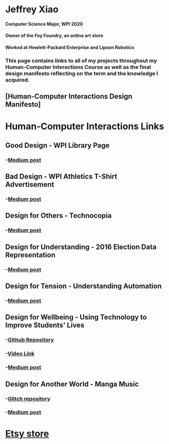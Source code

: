 # Jeffrey Xiao
#### Computer Science Major, WPI 2020  
#### Owner of the Fey Foundry, an online art store  
#### Worked at Hewlett-Packard Enterprise and Lipson Robotics

### This page contains links to all of my projects throughout my Human-Computer Interactions Course as well as the final design manifesto reflecting on the term and the knowledge I acquired.

  
## [Human-Computer Interactions Design Manifesto]
  
# Human-Computer Interactions Links
## Good Design - WPI Library Page
### -[Medium post](https://medium.com/@jzhang569/good-design-wpi-library-page-1b17fbfdae3)
## Bad Design - WPI Athletics T-Shirt Advertisement
### -[Medium post](https://medium.com/@jzhang569/bad-design-wpi-athletics-t-shirt-advertisement-36c5c6d549cc)
## Design for Others - Technocopia
### -[Medium post](https://medium.com/@jzhang569/technocopia-mobile-redesign-for-teens-6dfc9b94c19c)
## Design for Understanding - 2016 Election Data Representation
### -[Medium post](https://www.w3schools.com/html/)
## Design for Tension - Understanding Automation
### -[Medium post](https://medium.com/@jzhang569/design-for-understanding-representation-of-the-2016-election-data-593c2ed41d74)
## Design for Wellbeing - Using Technology to Improve Students' Lives
### -[Github Repository](https://github.com/jyxiao1/hci-wellbeing)
### -[Video Link](https://youtu.be/KVKjx0HsN3A)
### -[Medium post](https://medium.com/@jzhang569/design-for-wellbeing-using-technology-to-improve-students-lives-b5a71b05013)
## Design for Another World - Manga Music
### -[Glitch repository](https://glitch.com/edit/#!/manga-music)  
### -[Medium post](https://medium.com/@zachberry_90708/design-for-another-world-a632987b95f3)  
  
# [Etsy store](https://www.etsy.com/shop/feyfoundry)
